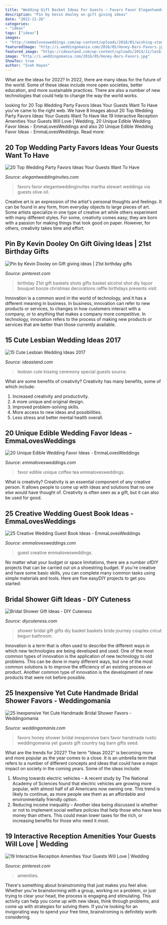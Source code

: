 ```yaml
---
title: "Wedding Gift Basket Ideas For Guests ~ Favors Favor Elegantweddinginvites Martha Stewart Weddings Via Guests Olive Oil"
description: "Pin by kevin dooley on gift giving ideas"
date: "2022-11-26"
categories:
- "ideas"
tags: ["ideas"]
images:
- "http://emmalovesweddings.com/wp-content/uploads/2018/01/wishing-stones-wedding-guest-book-ideas.jpg"
featuredImage: "http://i.weddingomania.com/2016/05/Honey-Bars-Favors.jpg"
featured_image: "https://ideastand.com/wp-content/uploads/2014/11/lesbian-wedding-ideas/2-lesbian-wedding-ideas.jpg"
image: "http://i.weddingomania.com/2016/05/Honey-Bars-Favors.jpg"
ShowToc: true
author: "Ivah Hayes"
---
```



What are the ideas for 2022?
In 2022, there are many ideas for the future of the world. Some of these ideas include more open societies, better education, and more sustainable practices. There are also a number of new technologies that could help to change the way the world works.

	

		
looking for 20 Top Wedding Party Favors Ideas Your Guests Want To Have you've came to the right web. We have 8 Images about 20 Top Wedding Party Favors Ideas Your Guests Want To Have like 19 Interactive Reception Amenities Your Guests Will Love | Wedding, 20 Unique Edible Wedding Favor Ideas - EmmaLovesWeddings and also 20 Unique Edible Wedding Favor Ideas - EmmaLovesWeddings. Read more:
		
    
## 20 Top Wedding Party Favors Ideas Your Guests Want To Have

<img loading=lazy src="https://www.elegantweddinginvites.com/wedding-blog/wp-content/uploads/2020/05/olive-oil-wedding-favor-set-of-wedding-favor-olive-oil-favor-monogram-wedding-favor-olive-you-favors.jpg" onerror="this.onerror=null;this.src='https://tse1.mm.bing.net/th?id=OIP.-72bCPaFV4gxyZDXevc2ggHaLH&amp;pid=15.1';" alt="20 Top Wedding Party Favors Ideas Your Guests Want To Have">

_Source: elegantweddinginvites.com_

>favors favor elegantweddinginvites martha stewart weddings via guests olive oil. 

	

Creative art is an expression of the artist's personal thoughts and feelings. It can be found in any form, from everyday objects to large pieces of art. Some artists specialize in one type of creative art while others experiment with many different styles. For some, creativity comes easy; they are born with a passion for making things that look good on paper. However, for others, creativity takes time and effort.

    
## Pin By Kevin Dooley On Gift Giving Ideas | 21st Birthday Gifts

<img loading=lazy src="https://i.pinimg.com/736x/87/f4/f7/87f4f73812ffac7dcbd3a23db9cc1ceb--birthday-shots-st-birthday.jpg" onerror="this.onerror=null;this.src='https://tse1.mm.bing.net/th?id=OIP.Eqehhi3PiO1fTlkN5ZDiegHaJ3&amp;pid=15.1';" alt="Pin by Kevin Dooley on Gift giving ideas | 21st birthday gifts">

_Source: pinterest.com_

>birthday 21st gift baskets shots gifts basket alcohol shot diy liquor bouquet booze christmas decorations raffle birthdays presents visit. 

	

Innovation is a common word in the world of technology, and it has a different meaning in business. In business, innovation can refer to new products or services, to changes in how customers interact with a company, or to anything that makes a company more competitive. In technology, innovation refers to the process of making new products or services that are better than those currently available.

    
## 15 Cute Lesbian Wedding Ideas 2017

<img loading=lazy src="https://ideastand.com/wp-content/uploads/2014/11/lesbian-wedding-ideas/2-lesbian-wedding-ideas.jpg" onerror="this.onerror=null;this.src='https://tse4.mm.bing.net/th?id=OIP.wEd2A8CzCXY35FaUi7Gz8wHaLH&amp;pid=15.1';" alt="15 Cute Lesbian Wedding Ideas 2017">

_Source: ideastand.com_

>lesbian cute kissing ceremony special guests source. 

	

What are some benefits of creativity?
Creativity has many benefits, some of which include: 
1. Increased creativity and productivity.
2. A more unique and original design.
3. Improved problem-solving skills.
4. More access to new ideas and possibilities. 
5. Less stress and better mental health overall.

    
## 20 Unique Edible Wedding Favor Ideas - EmmaLovesWeddings

<img loading=lazy src="http://emmalovesweddings.com/wp-content/uploads/2017/10/coffee-and-tea-edible-wedding-favor-ideas.jpg" onerror="this.onerror=null;this.src='https://tse4.mm.bing.net/th?id=OIP.gaoogK7BQvm96vVzeqfEcQHaKH&amp;pid=15.1';" alt="20 Unique Edible Wedding Favor Ideas - EmmaLovesWeddings">

_Source: emmalovesweddings.com_

>favor edible unique coffee tea emmalovesweddings. 

	

What is creativity?
Creativity is an essential component of any creative person. It allows people to come up with ideas and solutions that no one else would have thought of. Creativity is often seen as a gift, but it can also be used for good.

    
## 25 Creative Wedding Guest Book Ideas - EmmaLovesWeddings

<img loading=lazy src="http://emmalovesweddings.com/wp-content/uploads/2018/01/wishing-stones-wedding-guest-book-ideas.jpg" onerror="this.onerror=null;this.src='https://tse4.mm.bing.net/th?id=OIP.sqMoQSg5LjhfKxeevO8gaAHaUR&amp;pid=15.1';" alt="25 Creative Wedding Guest Book Ideas - EmmaLovesWeddings">

_Source: emmalovesweddings.com_

>guest creative emmalovesweddings. 

	

No matter what your budget or space limitations, there are a number ofDIY projects that can be carried out on a shoestring budget. If you're creative and have some basic skills, you can complete many common tasks using simple materials and tools. Here are five easyDIY projects to get you started: 

    
## Bridal Shower Gift Ideas - DIY Cuteness

<img loading=lazy src="https://diycuteness.com/wp-content/uploads/2019/12/bridal-shower-gift-ideas-9.jpg" onerror="this.onerror=null;this.src='https://tse3.mm.bing.net/th?id=OIP.z_Kg40CYU5iYBPA0d61xMQHaJ3&amp;pid=15.1';" alt="Bridal Shower Gift Ideas - DIY Cuteness">

_Source: diycuteness.com_

>shower bridal gift gifts diy basket baskets bride journey couples cricut begun bathroom. 

	

Innovation is a term that is often used to describe the different ways in which new technologies are being developed and used. One of the most common types of innovation is the application of new technology to old problems. This can be done in many different ways, but one of the most common solutions is to improve the efficiency of an existing process or product. Another common type of innovation is the development of new products that were not before possible.

    
## 25 Inexpensive Yet Cute Handmade Bridal Shower Favors - Weddingomania

<img loading=lazy src="http://i.weddingomania.com/2016/05/Honey-Bars-Favors.jpg" onerror="this.onerror=null;this.src='https://tse1.mm.bing.net/th?id=OIP.diBm5lGElqWc0N-8X_cHNgHaLH&amp;pid=15.1';" alt="25 Inexpensive Yet Cute Handmade Bridal Shower Favors - Weddingomania">

_Source: weddingomania.com_

>favors honey shower bridal inexpensive bars favor handmade rustic weddingomania yet guests gift country tag barn gifts seed. 

	

What are the trends for 2022?
The term "Ideas 2022" is becoming more and more popular as the year comes to a close. It is an umbrella term that refers to a number of different concepts and ideas that could have a major impact on society in the coming years. Some of the ideas include: 
1) Moving towards electric vehicles – A recent study by The National Academy of Sciences found that electric vehicles are growing more popular, with almost half of all Americans now owning one. This trend is likely to continue, as more people see them as an affordable and environmentally friendly option. 
2) Reducing income inequality – Another idea being discussed is whether or not to implement social welfare policies that help those who have less money than others. This could mean lower taxes for the rich, or increasing benefits for those who need it most.

    
## 19 Interactive Reception Amenities Your Guests Will Love | Wedding

<img loading=lazy src="https://i.pinimg.com/736x/88/13/38/881338c290627e19a44cf4e2372d84fb.jpg" onerror="this.onerror=null;this.src='https://tse1.mm.bing.net/th?id=OIP.6o4-azj2BFL_ySU7xTLzYwHaJ3&amp;pid=15.1';" alt="19 Interactive Reception Amenities Your Guests Will Love | Wedding">

_Source: pinterest.com_

>amenities. 

	

There's something about brainstroming that just makes you feel alive. Whether you're brainstorming with a group, working on a problem, or just trying to clear your head, the process is engaging and stimulating. This activity can help you come up with new ideas, think through problems, and come up with strategies for solving them. If you're looking for an invigorating way to spend your free time, brainstroming is definitely worth considering.

